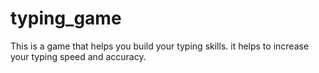 # typing_game
This is a game that helps you build your typing skills. it helps to increase your typing speed and accuracy. 
